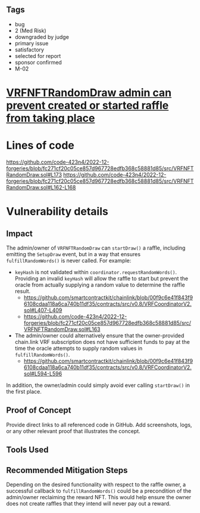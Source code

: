 ## Tags

- bug
- 2 (Med Risk)
- downgraded by judge
- primary issue
- satisfactory
- selected for report
- sponsor confirmed
- M-02

# [VRFNFTRandomDraw admin can prevent created or started raffle from taking place](https://github.com/code-423n4/2022-12-forgeries-findings/issues/101) 

# Lines of code

https://github.com/code-423n4/2022-12-forgeries/blob/fc271cf20c05ce857d967728edfb368c58881d85/src/VRFNFTRandomDraw.sol#L173
https://github.com/code-423n4/2022-12-forgeries/blob/fc271cf20c05ce857d967728edfb368c58881d85/src/VRFNFTRandomDraw.sol#L162-L168


# Vulnerability details

## Impact
The admin/owner of `VRFNFTRandomDraw` can `startDraw()` a raffle, including emitting the `SetupDraw` event, but in a way that ensures `fulfillRandomWords()` is never called. For example:
- `keyHash` is not validated within `coordinator.requestRandomWords()`. Providing an invalid `keyHash` will allow the raffle to start but prevent the oracle from actually supplying a random value to determine the raffle result.
    - https://github.com/smartcontractkit/chainlink/blob/00f9c6e41f843f96108cdaa118a6ca740b11df35/contracts/src/v0.8/VRFCoordinatorV2.sol#L407-L409
    - https://github.com/code-423n4/2022-12-forgeries/blob/fc271cf20c05ce857d967728edfb368c58881d85/src/VRFNFTRandomDraw.sol#L163
- The admin/owner could alternatively ensure that the owner-provided chain.link VRF subscription does not have sufficient funds to pay at the time the oracle attempts to supply random values in `fulfillRandomWords()`.
    - https://github.com/smartcontractkit/chainlink/blob/00f9c6e41f843f96108cdaa118a6ca740b11df35/contracts/src/v0.8/VRFCoordinatorV2.sol#L594-L596

In addition, the owner/admin could simply avoid ever calling `startDraw()` in the first place.

## Proof of Concept
Provide direct links to all referenced code in GitHub. Add screenshots, logs, or any other relevant proof that illustrates the concept.

## Tools Used

## Recommended Mitigation Steps
Depending on the desired functionality with respect to the raffle owner, a successful callback to `fulfillRandomWords()` could be a precondition of the admin/owner reclaiming the reward NFT. This would help ensure the owner does not create raffles that they intend will never pay out a reward.